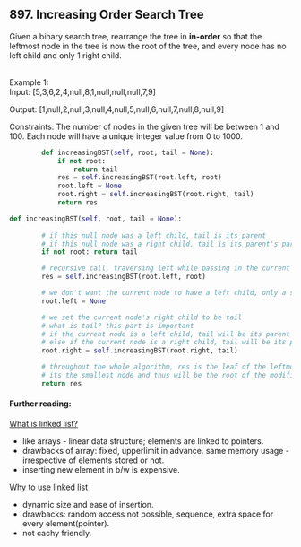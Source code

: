 ## 897. Increasing Order Search Tree

Given a binary search tree, rearrange the tree in **in-order** so that the leftmost node in the tree is now the root of the tree, and every node has no left child and only 1 right child.

<br>Example 1:
<br>Input: [5,3,6,2,4,null,8,1,null,null,null,7,9]

Output: [1,null,2,null,3,null,4,null,5,null,6,null,7,null,8,null,9]

Constraints:
The number of nodes in the given tree will be between 1 and 100.
Each node will have a unique integer value from 0 to 1000.

```python
        def increasingBST(self, root, tail = None):
            if not root:
                return tail
            res = self.increasingBST(root.left, root)
            root.left = None
            root.right = self.increasingBST(root.right, tail)
            return res
```

```python 
def increasingBST(self, root, tail = None):
        
        # if this null node was a left child, tail is its parent
        # if this null node was a right child, tail is its parent's parent
        if not root: return tail

        # recursive call, traversing left while passing in the current node as tail
        res = self.increasingBST(root.left, root)

        # we don't want the current node to have a left child, only a single right child
        root.left = None

        # we set the current node's right child to be tail
        # what is tail? this part is important
        # if the current node is a left child, tail will be its parent
        # else if the current node is a right child, tail will be its parent's parent
        root.right = self.increasingBST(root.right, tail)

        # throughout the whole algorithm, res is the leaf of the leftmost path in the original tree
        # its the smallest node and thus will be the root of the modified tree
        return res
```

#### Further reading:

[What is linked list?]()
* like arrays - linear data structure; elements are linked to pointers.
* drawbacks of array: fixed, upperlimit in advance. same memory usage - irrespective of elements stored or not.
* inserting new element in b/w is expensive.

[Why to use linked list]()
* dynamic size and ease of insertion.
* drawbacks: random access not possible, sequence, extra space for every element(pointer).
* not cachy friendly.  
